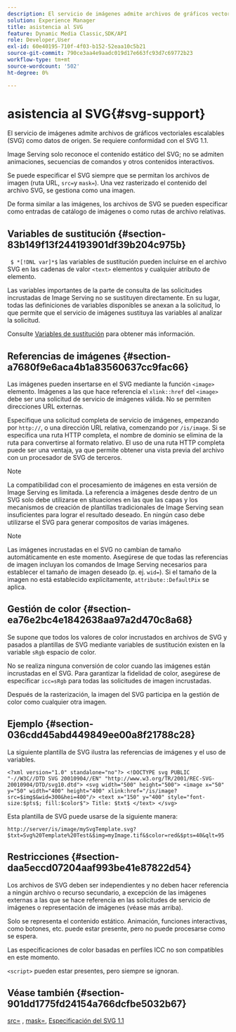 ```yaml
---
description: El servicio de imágenes admite archivos de gráficos vectoriales escalables (SVG) como datos de origen. Se requiere conformidad con el SVG 1.1.
solution: Experience Manager
title: asistencia al SVG
feature: Dynamic Media Classic,SDK/API
role: Developer,User
exl-id: 60e40195-710f-4f03-b152-52eaa10c5b21
source-git-commit: 790ce3aa4e9aadc019d17e663fc93d7c69772b23
workflow-type: tm+mt
source-wordcount: '502'
ht-degree: 0%

---
```


# asistencia al SVG{#svg-support}

El servicio de imágenes admite archivos de gráficos vectoriales escalables (SVG) como datos de origen. Se requiere conformidad con el SVG 1.1.

Image Serving solo reconoce el contenido estático del SVG; no se admiten animaciones, secuencias de comandos y otros contenidos interactivos.

Se puede especificar el SVG siempre que se permitan los archivos de imagen (ruta URL, `src=`y `mask=`). Una vez rasterizado el contenido del archivo SVG, se gestiona como una imagen.

De forma similar a las imágenes, los archivos de SVG se pueden especificar como entradas de catálogo de imágenes o como rutas de archivo relativas.

## Variables de sustitución {#section-83b149f13f244193901df39b204c975b}

` $ *[!DNL var]*$` las variables de sustitución pueden incluirse en el archivo SVG en las cadenas de valor `<text>` elementos y cualquier atributo de elemento.

Las variables importantes de la parte de consulta de las solicitudes incrustadas de Image Serving no se sustituyen directamente. En su lugar, todas las definiciones de variables disponibles se anexan a la solicitud, lo que permite que el servicio de imágenes sustituya las variables al analizar la solicitud.

Consulte [Variables de sustitución](../../../../../is-api/http-ref/image-serving-api-ref/c-http-protocol-reference/c-syntax-and-features/r-is-http-substitution-variables.md#reference-90dc01aba44940e4acdd0c6476e7aa5a) para obtener más información.

## Referencias de imágenes {#section-a7680f9e6aca4b1a83560637cc9fac66}

Las imágenes pueden insertarse en el SVG mediante la función `<image>` elemento. Imágenes a las que hace referencia el `xlink::href` del `<image>` debe ser una solicitud de servicio de imágenes válida. No se permiten direcciones URL externas.

Especifique una solicitud completa de servicio de imágenes, empezando por `http://`, o una dirección URL relativa, comenzando por `/is/image`. Si se especifica una ruta HTTP completa, el nombre de dominio se elimina de la ruta para convertirse al formato relativo. El uso de una ruta HTTP completa puede ser una ventaja, ya que permite obtener una vista previa del archivo con un procesador de SVG de terceros.

>[!NOTE]
>
>La compatibilidad con el procesamiento de imágenes en esta versión de Image Serving es limitada. La referencia a imágenes desde dentro de un SVG solo debe utilizarse en situaciones en las que las capas y los mecanismos de creación de plantillas tradicionales de Image Serving sean insuficientes para lograr el resultado deseado. En ningún caso debe utilizarse el SVG para generar compositos de varias imágenes.

>[!NOTE]
>
>Las imágenes incrustadas en el SVG no cambian de tamaño automáticamente en este momento. Asegúrese de que todas las referencias de imagen incluyan los comandos de Image Serving necesarios para establecer el tamaño de imagen deseado (p. ej. `wid=`). Si el tamaño de la imagen no está establecido explícitamente, `attribute::DefaultPix` se aplica.

## Gestión de color {#section-ea76e2bc4e1842638aa97a2d470c8a68}

Se supone que todos los valores de color incrustados en archivos de SVG y pasados a plantillas de SVG mediante variables de sustitución existen en la variable `sRgb` espacio de color.

No se realiza ninguna conversión de color cuando las imágenes están incrustadas en el SVG. Para garantizar la fidelidad de color, asegúrese de especificar `icc=sRgb` para todas las solicitudes de imagen incrustadas.

Después de la rasterización, la imagen del SVG participa en la gestión de color como cualquier otra imagen.

## Ejemplo {#section-036cdd45abd449849ee00a8f21788c28}

La siguiente plantilla de SVG ilustra las referencias de imágenes y el uso de variables.

`<?xml version="1.0" standalone="no"?> <!DOCTYPE svg PUBLIC "-//W3C//DTD SVG 20010904//EN" "http://www.w3.org/TR/2001/REC-SVG-20010904/DTD/svg10.dtd"> <svg width="500" height="500"> <image x="50" y="50" width="400" height="400" xlink:href="/is/image?src=$img$&wid=300&hei=400"/> <text x="150" y="400" style="font-size:$pts$; fill:$color$"> Title: $txt$ </text> </svg>`

Esta plantilla de SVG puede usarse de la siguiente manera:

`http://server/is/image/mySvgTemplate.svg?$txt=Svg%20Template%20Test&$img=myImage.tif&$color=red&$pts=40&qlt=95`

## Restricciones {#section-daa5eccd07204aaf993be41e87822d54}

Los archivos de SVG deben ser independientes y no deben hacer referencia a ningún archivo o recurso secundario, a excepción de las imágenes externas a las que se hace referencia en las solicitudes de servicio de imágenes o representación de imágenes (véase más arriba).

Solo se representa el contenido estático. Animación, funciones interactivas, como botones, etc. puede estar presente, pero no puede procesarse como se espera.

Las especificaciones de color basadas en perfiles ICC no son compatibles en este momento.

`<script>` pueden estar presentes, pero siempre se ignoran.

## Véase también {#section-901dd1775fd24154a766dcfbe5032b67}

[src=](../../../../../is-api/http-ref/image-serving-api-ref/c-http-protocol-reference/c-command-reference/r-src.md#reference-f6506637778c4c69bf106a7924a91ab1) , [mask=](../../../../../is-api/http-ref/image-serving-api-ref/c-http-protocol-reference/c-command-reference/r-mask.md#reference-922254e027404fb890b850e2723ee06e), [Especificación del SVG 1.1](https://www.w3.org/TR/SVG11/)
